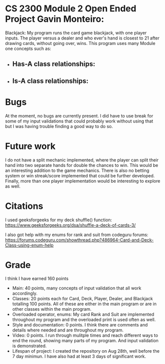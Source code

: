 # CS 2300 Module 2 Open Ended Project Gavin Monteiro:
Blackjack: 
    My program runs the card game blackjack, with one player inputs. The player versus a dealer
and who ever's hand is closest to 21 after drawing cards, without going over, wins. This program 
uses many Module one concepts such as:
- Has-A class relationships:
  - 
- Is-A class relationships:
  - 
# Bugs
At the moment, no bugs are currently present. I did have to use break for some of my input validations
that could probably work without using that but I was having trouble finding a good way to do so.

# Future work
I do not have a split mechanic implemented, where the player can split their hand into two separate hands
for double the chances to win. This would be an interesting addition to the game mechanics.
There is also no betting system or win streak/score implemented that could be further developed.
Finally, more than one player implementation would be interesting to explore as well.

# Citations

I used geeksforgeeks for my deck shuffle() function: https://www.geeksforgeeks.org/dsa/shuffle-a-deck-of-cards-3/

I also got help with my enums for rank and suit from codeguru forums: https://forums.codeguru.com/showthread.php?486964-Card-and-Deck-Class-using-enum-help

# Grade

I think I have earned 160 points
- Main: 40 points, many concepts of input validation that all work accordingly.
- Classes: 20 points each for Card, Deck, Player, Dealer, and Blackjack totalling 100 points. All of these are either in the main program 
or are in other classes within the main program.
- Overloaded operator, enums: My card Rank and Suit are implemented throughout my program and the overloaded print is used often as well.
- Style and documentation: 0 points. I think there are comments and details where needed and are throughout my program.
- Video: 0 points. I run through mulitple times and reach different ways to end the round, showing many parts of my program. And input validation is demonstrated.
- Lifespan of project: I created the repository on Aug 28th, well before the 7 day minimun. I have also had at least 3 days of significant work.
